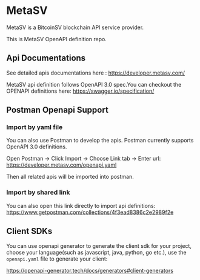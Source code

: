 # MetaSV

MetaSV is a BitcoinSV blockchain API service provider.

This is MetaSV OpenAPI definition repo.

## Api Documentations

See detailed apis documentations here : https://developer.metasv.com/

MetaSV api definition follows OpenAPI 3.0 spec.You can checkout the OPENAPI definitions here: https://swagger.io/specification/

## Postman Openapi Support

### Import by yaml file

You can also use Postman to develop the apis. Postman currently supports OpenAPI 3.0 definitions.

Open Postman -> Click Import -> Choose Link tab -> Enter url: https://developer.metasv.com/openapi.yaml

Then all related apis will be imported into postman.

### Import by shared link

You can also open this link directly to import api definitions: https://www.getpostman.com/collections/4f3ead8386c2e2989f2e

## Client SDKs

You can use openapi generator to generate the client sdk for your project, choose your language(such as javascript, java, python, go etc.), use the `openapi.yaml` file to generate your client:

https://openapi-generator.tech/docs/generators#client-generators

